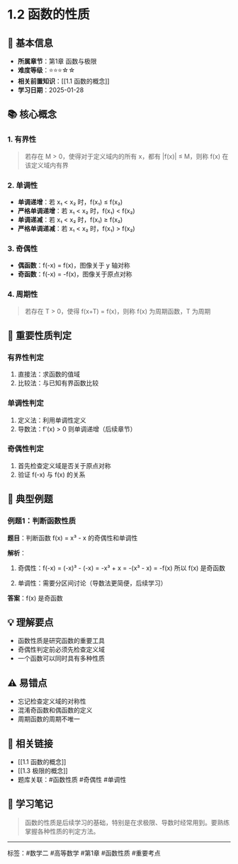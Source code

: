 # 1.2 函数的性质

## 📍 基本信息
- **所属章节**：第1章 函数与极限
- **难度等级**：⭐⭐⭐☆☆
- **相关前置知识**：[[1.1 函数的概念]]
- **学习日期**：2025-01-28

## 📚 核心概念

### 1. 有界性
> 若存在 M > 0，使得对于定义域内的所有 x，都有 |f(x)| ≤ M，则称 f(x) 在该定义域内有界

### 2. 单调性
- **单调递增**：若 x₁ < x₂ 时，f(x₁) ≤ f(x₂)
- **严格单调递增**：若 x₁ < x₂ 时，f(x₁) < f(x₂)
- **单调递减**：若 x₁ < x₂ 时，f(x₁) ≥ f(x₂)
- **严格单调递减**：若 x₁ < x₂ 时，f(x₁) > f(x₂)

### 3. 奇偶性
- **偶函数**：f(-x) = f(x)，图像关于 y 轴对称
- **奇函数**：f(-x) = -f(x)，图像关于原点对称

### 4. 周期性
> 若存在 T > 0，使得 f(x+T) = f(x)，则称 f(x) 为周期函数，T 为周期

## 📐 重要性质判定

### 有界性判定
1. 直接法：求函数的值域
2. 比较法：与已知有界函数比较

### 单调性判定
1. 定义法：利用单调性定义
2. 导数法：f'(x) > 0 则单调递增（后续章节）

### 奇偶性判定
1. 首先检查定义域是否关于原点对称
2. 验证 f(-x) 与 f(x) 的关系

## 🎯 典型例题

### 例题1：判断函数性质
**题目**：判断函数 f(x) = x³ - x 的奇偶性和单调性

**解析**：
1. 奇偶性：f(-x) = (-x)³ - (-x) = -x³ + x = -(x³ - x) = -f(x)
   所以 f(x) 是奇函数

2. 单调性：需要分区间讨论（导数法更简便，后续学习）

**答案**：f(x) 是奇函数

## 💡 理解要点
- 函数性质是研究函数的重要工具
- 奇偶性判定前必须先检查定义域
- 一个函数可以同时具有多种性质

## ⚠️ 易错点
- 忘记检查定义域的对称性
- 混淆奇函数和偶函数的定义
- 周期函数的周期不唯一

## 🔗 相关链接
- [[1.1 函数的概念]]
- [[1.3 极限的概念]]
- 题库关联：#函数性质 #奇偶性 #单调性

## 📝 学习笔记
> 函数的性质是后续学习的基础，特别是在求极限、导数时经常用到。要熟练掌握各种性质的判定方法。

---
标签：#数学二 #高等数学 #第1章 #函数性质 #重要考点
